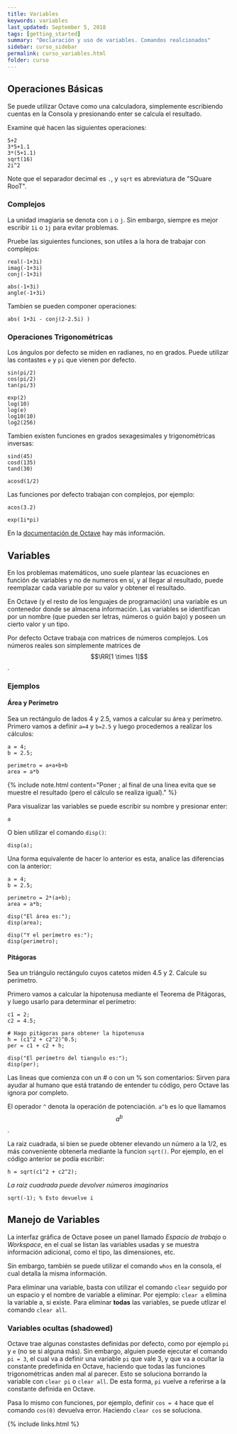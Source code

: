 ```yaml
---
title: Variables
keywords: variables
last_updated: September 5, 2018
tags: [getting_started]
summary: "Declaración y uso de variables. Comandos realcionados"
sidebar: curso_sidebar
permalink: curso_variables.html
folder: curso
---
```


## Operaciones Básicas
Se puede utilizar Octave como una calculadora, simplemente escribiendo
cuentas en la Consola y presionando enter se calcula el resultado.

Examine qué hacen las siguientes operaciones:

```
5+2
3*5+1.1
3*(5+1.1)
sqrt(16)
2i^2
```

Note que el separador decimal es ``.``, y ``sqrt`` es abreviatura de "SQuare RooT".

### Complejos
La unidad imagiaria se denota con ``i`` o ``j``. Sin embargo, siempre es mejor
escribir ``1i`` o ``1j`` para evitar problemas.

Pruebe las siguientes funciones, son utiles a la hora de trabajar con complejos:

``` 
real(-1+3i)
imag(-1+3i)
conj(-1+3i)

abs(-1+3i)
angle(-1+3i)
```

Tambien se pueden componer operaciones:

```
abs( 1+3i - conj(2-2.5i) )
```

### Operaciones Trigonométricas
Los ángulos por defecto se miden en radianes, no en grados. Puede utilizar
las contastes ``e`` y ``pi`` que vienen por defecto.

```
sin(pi/2)
cos(pi/2)
tan(pi/3)

exp(2)
log(10)
log(e)
log10(10)
log2(256)
```

Tambien existen funciones en grados sexagesimales y trigonométricas inversas:

```
sind(45)
cosd(135)
tand(30)

acosd(1/2)
```

Las funciones por defecto trabajan con complejos, por ejemplo:

```
acos(3.2)

exp(1i*pi)
```

En la [documentación de Octave](https://octave.org/doc/v4.2.1/Trigonometry.html) hay más información.


## Variables
En los problemas matemáticos, uno suele plantear las ecuaciones en función de
variables y no de numeros en sí, y al llegar al resultado, puede reemplazar
cada variable por su valor y obtener el resultado.

En Octave (y el resto de los lenguajes de programación) una variable es un
contenedor donde se almacena información. Las variables se identifican por
un nombre (que pueden ser letras, números o guión bajo) y poseen un cierto
valor y un tipo.

Por defecto Octave trabaja con matrices de números complejos. Los números
reales son simplemente matrices de $$\RR[1 \times 1]$$.

### Ejemplos

#### Área y Perímetro
Sea un rectángulo de lados 4 y 2.5, vamos a calcular su área y perímetro.
Primero vamos a definir ``a=4`` y ``b=2.5`` y luego procedemos a realizar
los cálculos:

```
a = 4;
b = 2.5;

perimetro = a+a+b+b
area = a*b
```

{% include note.html content="Poner ; al final de una linea evita que se
muestre el resultado (pero el cálculo se realiza igual)." %}

Para visualizar las variables se puede escribir su nombre y presionar enter:

```
a
```

O bien utilizar el comando ``disp()``:

```
disp(a);
```


Una forma equivalente de hacer lo anterior es esta, analice las diferencias con
la anterior:
```
a = 4;
b = 2.5;

perimetro = 2*(a+b);
area = a*b;

disp("El área es:");
disp(area);

disp("Y el perímetro es:");
disp(perimetro);
```

#### Pitágoras
Sea un triángulo rectángulo cuyos catetos miden 4.5 y 2. Calcule su perímetro.

Primero vamos a calcular la hipotenusa mediante el Teorema de Pitágoras, y
luego usarlo para determinar el perímetro:

```
c1 = 2;
c2 = 4.5;

# Hago pitágoras para obtener la hipotenusa
h = (c1^2 + c2^2)^0.5;
per = c1 + c2 + h;

disp("El perímetro del tiangulo es:");
disp(per);
```

Las lineas que comienza con un # o con un % son comentarios: Sirven para ayudar
al humano que está tratando de entender tu código, pero Octave las ignora por
completo.

El operador ``^`` denota la operación de potenciación. ``a^b`` es lo que
llamamos $$a^b$$.

La raiz cuadrada, si bien se puede obtener elevando un número a la 1/2, es más
conveniente obtenerla mediante la funcion ``sqrt()``. Por ejemplo, en el código
anterior se podía escribir:

```
h = sqrt(c1^2 + c2^2);
```

*La raiz cuadrada puede devolver números imaginarios*
```
sqrt(-1); % Esto devuelve i
```

## Manejo de Variables
La interfaz gráfica de Octave posee un panel llamado *Espacio de trabajo* o *Workspace*,
en el cual se listan las variables usadas y se muestra información adicional, como el
tipo, las dimensiones, etc.

Sin embargo, también se puede utilizar el comando ``whos`` en la consola, el cual
detalla la misma información.

Para eliminar una variable, basta con utilizar el comando ``clear`` seguido por un
espacio y el nombre de variable a eliminar. Por ejemplo: ``clear a`` elimina la
variable a, si existe. Para eliminar **todas** las variables, se puede utlizar
el comando ``clear all``.

### Variables ocultas (shadowed)
Octave trae algunas constastes definidas por defecto, como por ejemplo ``pi`` y ``e``
(no se si alguna más). Sin embargo, alguien puede ejecutar el comando ``pi = 3``, el
cual va a definir una variable ``pi`` que vale 3, y que va a ocultar la constante
predefinida en Octave, haciendo que todas las funciones trigonométricas anden
mal al parecer. Esto se soluciona borrando la variable con ``clear pi`` o
``clear all``. De esta forma, ``pi`` vuelve a referirse a la constante definida
en Octave.

Pasa lo mismo con funciones, por ejemplo, definir ``cos = 4`` hace que el comando
``cos(0)`` devuelva error. Haciendo ``clear cos`` se soluciona.



{% include links.html %}
